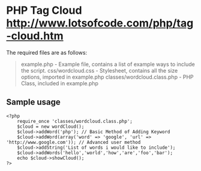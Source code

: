 PHP Tag Cloud http://www.lotsofcode.com/php/tag-cloud.htm
=============

The required files are as follows:

> example.php - Example file, contains a list of example ways to include the script.
> css/wordcloud.css - Stylesheet, contains all the size options, imported in example.php
> classes/wordcloud.class.php - PHP Class, included in example.php

Sample usage
-------------
	
	<?php
		require_once 'classes/wordcloud.class.php';
		$cloud = new wordCloud();
		$cloud->addWord('php'); // Basic Method of Adding Keyword
		$cloud->addWord(array('word' => 'google', 'url' => 'http://www.google.com')); // Advanced user method
		$cloud->addString('List of words i would like to include');
		$cloud->addWords('hello','world','how','are','foo','bar');
		echo $cloud->showCloud();
	?>